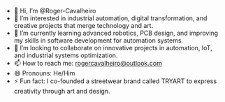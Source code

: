 - 👋 Hi, I’m @Roger-Cavalheiro  
- 👀 I’m interested in industrial automation, digital transformation, and creative projects that merge technology and art.  
- 🌱 I’m currently learning advanced robotics, PCB design, and improving my skills in software development for automation systems.  
- 💞️ I’m looking to collaborate on innovative projects in automation, IoT, and industrial systems optimization.  
- 📫 How to reach me: rogercavalheiro@outlook.com  
- 😄 Pronouns: He/Him  
- ⚡ Fun fact: I co-founded a streetwear brand called TRYART to express creativity through art and design.  

